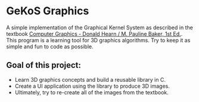 #  GeKoS Graphics

A simple implementation of the Graphical Kernel System as described in the textbook [Computer Graphics - Donald Hearn / M. Pauline Baker, 1st Ed.](https://www.amazon.com/Computer-graphics-Donald-Hearn/dp/0131653822). This program is a learning tool for 3D graphics algorithms. Try to keep it as simple and fun to code as possible.

## Goal of this project:
- Learn 3D graphics concepts and build a reusable library in C.
- Create a UI application using the library to produce 3D images.
- Ultimately, try to re-create all of the images from the textbook.

